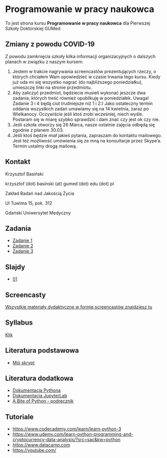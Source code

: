 # Programowanie w pracy naukowca

To jest strona kursu **Programowanie w pracy naukowca** dla Pierwszej Szkoły Doktorskiej GUMed

## Zmiany z powodu COVID-19

Z powodu zamknięcia szkoły kilka informacji organizacyjnych o dalszych planach w związku z naszym kursem:

1. Jestem w trakcie nagrywania screencastów prezentujących rzeczy, o których chciałem Wam opowiedzieć w czasie trwania tego kursu. Kiedy już uda mi się wszystko nagrać (do najbliższego poniedziałku), umieszczę linki na stronie przedmiotu. 
2. Aby zaliczyć przedmiot, będziecie musieli wykonać jeszcze dwa zadania, których treść również opublikuję w poniedziałek. Uwaga! Zadanie 3 i 4 będą ciut trudniejsze niż 1 i 2:) Jako ostateczny termin oddania wszystkich zadań umawiamy się na 14 kwietnia, zaraz po Wielkanocy. Oczywiście jeśli ktoś zrobi wcześniej, niech wyśle. Postaram się w miarę szybko sprawdzić i dam znać czy jest ok czy nie.
3. Jeśli szkoła otworzy się 26 Marca, nasze ostatnie zajęcia odbędą się zgodnie z planem 30.03.
4. Jeśli ktoś będzie miał jakieś pytania, zapraszam do kontaktu mailowego. Jest też możliwość umówienia się ze mną na konsultacje przez Skype’a. Termin ustalmy drogą mailową.


## Kontakt

Krzysztof Basiński

krzysztof (dot) basinski (at) gumed (dot) edu (dot) pl

Zakład Badań nad Jakością Życia

Ul Tuwima 15, pok. 312

Gdański Uniwersytet Medyczny

## Zadania

- [Zadanie 1](zadania/zad1.md)
- [Zadanie 2](zadania/zad2.md)
- [Zadanie 3](zadania/zad3.md)

## Slajdy

- [01](01.html)

## Screencasty

[Wszystkie materiały dydaktyczne w formie screencastów znajdziesz tu](https://www.youtube.com/playlist?list=PLQooX7p8NEM5YI0KZYATdy8rsK2PgAk5B)

## Syllabus

[Klik](https://esyllabus.gumed.edu.pl/subjects/19173/fetch_document/PL)

## Literatura podstawowa

- [Mój skrypt](http://kbas.gumed.edu.pl/programowanie/)

## Literatura dodatkowa

- [Dokumentacja Pythona](https://docs.python.org/3/)
- [Dokumentacja JupyterLab](https://jupyterlab.readthedocs.io/en/stable/)
- [A Bite of Python - podręcznik](https://python.swaroopch.com)

## Tutoriale

- <https://www.codecademy.com/learn/learn-python-3>
- <https://www.udemy.com/learn-python-programming-and-cryptocurrency-data-analysis/?src=sac&kw=python>
- <https://www.datacamp.com>
- <https://youtube.com/>

